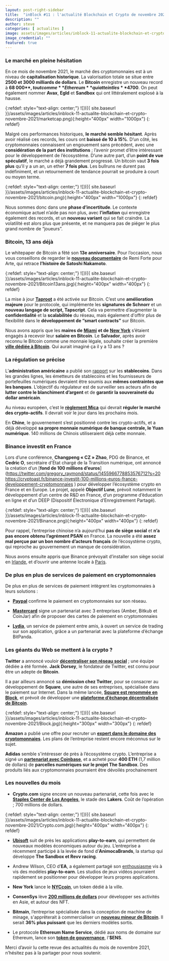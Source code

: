```yaml
---
layout: post-right-sidebar
title:  "inBlock #11 : l'actualité Blockchain et Crypto de novembre 2021"
description: ""
author: steve
categories: [ actualites ]
image: assets/images/articles/inblock-11-actualite-blockchain-et-crypto-novembre-2021/1.png
image_credential: ""
featured: true
---
```


### Le marché en pleine hésitation

En ce mois de novembre 2021, le marché des cryptomonnaies est à un niveau de **capitalisation historique**. La valorisation totale se situe entre **2500 et 3000 milliards de dollars**. Le **Bitcoin** enregistre un nouveau record à **68 000$**, tout comme **Ethereum** qui atteint les **4700$**. On peut également nommer **Avax**, **Egld** et **Sandbox** qui ont littéralement explosé à la hausse. 

{:refdef: style="text-align: center;"}
![]({{ site.baseurl }}/assets/images/articles/inblock-11-actualite-blockchain-et-crypto-novembre-2021/marketcap.png){:height="400px" width="1000px"}
{: refdef}

Malgré ces performances historiques, **le marché semble hésitant**. Après avoir réalisé ces records, les cours ont **baissé de 10 à 15%**. D’un côté, les cryptomonnaies connaissent un engouement sans précédent, avec une **considération de la part des institutions** ; l’avenir promet d’être intéressant pour le développement de l’écosystème. D’une autre part, d’un **point de vue spéculatif**, le marché a déjà grandement progressé. Un bitcoin vaut **3 fois plus** qu’il y a un an, un ether **7 fois plus**. Les bullruns ne durent pas indéfiniment, et un retournement de tendance pourrait se produire à court ou moyen terme. 

{:refdef: style="text-align: center;"}
![]({{ site.baseurl }}/assets/images/articles/inblock-11-actualite-blockchain-et-crypto-novembre-2021/bitcoin.png){:height="400px" width="1000px"}
{: refdef}

Nous sommes donc dans une **phase d’incertitude**. Le contexte économique actuel n’aide pas non plus, avec **l’inflation** qui enregistre également des records, et un **nouveau variant** qui se fait craindre. La volatilité est alors plus que présente, et ne manquera pas de piéger le plus grand nombre de “joueurs”. 

### Bitcoin, 13 ans déjà

Le whitepaper de Bitcoin a fêté son **13e anniversaire**. Pour l’occasion, nous vous conseillons de regarder le [**nouveau documentaire**](https://www.youtube.com/watch?v=0ETcLj5jBy4) de Remi Forte pour Arte, qui retrace **l’histoire de Satoshi Nakamoto**.  

{:refdef: style="text-align: center;"}
![]({{ site.baseurl }}/assets/images/articles/inblock-11-actualite-blockchain-et-crypto-novembre-2021/Bitcoin13ans.jpg){:height="400px" width="400px"}
{: refdef}

La mise à jour [**Taproot**](https://bitcoin.fr/activation-de-taproot/) a été activée sur Bitcoin. C’est une **amélioration majeure** pour le protocole, qui implémente les **signatures de Schnorr** et un **nouveau langage de script, Tapscript**. Cela va permettre d’augmenter la **confidentialité** et la **scalabilitée** du réseau, mais également d'offrir plus de flexibilité dans le **développement de “smart contracts”** sur Bitcoin.

Nous avons appris que les **maires de** [**Miami**](https://cryptoast.fr/maire-miami-recevra-prochain-salaire-bitcoin-btc/) **et de** [**New York**](https://cryptoast.fr/nouveau-maire-new-york-recevoir-3-premiers-salaires-bitcoin/) s’étaient engagés à recevoir leur **salaire en Bitcoin**. Le **Salvador**, après avoir reconnu le Bitcoin comme une monnaie légale, souhaite créer la première [**ville dédiée à Bitcoin**](https://cryptoast.fr/salvador-premiere-ville-bitcoin-btc-monde/). Qui aurait imaginé ça il y a 13 ans ? 

### La régulation se précise

L’**administration américaine** a publié son [rapport](https://journalducoin.com/actualites/rapport-choc-maison-blanche-stablecoins/) sur les **stablecoins**. Dans les grandes lignes, les émetteurs de stablecoins et les fournisseurs de portefeuilles numériques devraient être soumis aux **mêmes contraintes que les banques**. L’objectif du régulateur est de surveiller ses acteurs afin de **lutter contre le blanchiment d’argent** et de **garantir la souveraineté du dollar américain**. 

Au niveau européen, c’est le [**règlement Mica**](https://adan.eu/article/comprendre-reglementation-crypto-mica-pilot-regime) qui devrait **réguler le marché des crypto-actifs**. Il devrait voir le jour dans les prochains mois. 

En **Chine**, le gouvernement s’est positionné contre les crypto-actifs, et a déjà développé **sa propre monnaie numérique de banque centrale, le Yuan numérique**. 140 millions de Chinois utiliseraient déjà cette monnaie.

### Binance investit en France

Lors d’une conférence, **Changpeng « CZ » Zhao**, PDG de Binance, et **Cedric O**, secrétaire d'État chargé de la Transition numérique, ont annoncé la création d’un [**fond de 100 millions d’euros**](https://twitter.com/gregory_raymond/status/1455966778853576712?s=20
https://cryptoast.fr/binance-investit-100-millions-euros-france-developpement-cryptomonnaies
) pour développer l’écosystème crypto en France et en Europe. Le projet, appelé **Objectif Lune**, prévoit notamment le développement d’un centre de R&D en France, d’un programme d’éducation en ligne et d’un DEEP (Dispositif Électronique d’Enregistrement Partagé).

{:refdef: style="text-align: center;"}
![]({{ site.baseurl }}/assets/images/articles/inblock-11-actualite-blockchain-et-crypto-novembre-2021/Binance.png){:height="400px" width="400px"}
{: refdef}

Pour rappel, l’entreprise chinoise n’a aujourd’hui **pas de siège social** et **n’a pas encore obtenu l’agrément PSAN** en France. La nouvelle a été **assez mal perçue par un bon nombre d’acteurs français** de l’écosystème crypto, qui reproche au gouvernement un manque de considération. 

Nous avons ensuite appris que Binance prévoyait d’installer son siège social en [Irlande](https://cryptoast.fr/binance-devrait-installer-siege-social-irlande-confirme/), et d’ouvrir une antenne locale à [Paris](https://cryptoast.fr/plateforme-binance-societe-france/). 

### De plus en plus de services de paiement  en cryptomonnaies

De plus en plus de services de paiement intègrent les cryptomonnaies à leurs solutions : 

- [**Paypal**](https://cryptoactu.com/paypal-officialise-paiement-bitcoin-cryptomonnaies/) confirme le paiement en cryptomonnaies sur son réseau.

- [**Mastercard**](https://journalducoin.com/actualites/pourquoi-pas-encore-acces-premiere-carte-crypto-mastercard/) signe un partenariat avec 3 entreprises (Amber, Bitkub et CoinJar) afin de proposer des cartes de paiement en cryptomonnaies

- [**Lydia**](https://lydia-app.com/fr/products/trading.html), un service de paiement entre amis, à ouvert un service de trading sur son application, grâce a un partenariat avec la plateforme d’échange BitPanda. 

### Les géants du Web se mettent à la crypto ?

**Twitter** a annoncé vouloir [**décentraliser son réseau social**](https://cryptoast.fr/twitter-equipe-blockchain-decentralisation/) ; une équipe dédiée a été formée. **Jack Dorsey**, le fondateur de Twitter, est connu pour être un adepte de **Bitcoin**. 

Il a par ailleurs annoncé sa **démission chez Twitter**, pour se consacrer au développement de **Square**, une autre de ses entreprises, spécialisée dans le paiement sur Internet. Dans la même lancée, [**Square est renommée en Block**](https://www.journaldugeek.com/2021/12/02/apres-son-depart-de-twitter-jack-dorsey-change-le-nom-de-square/), et prévoit de développer une [**plateforme d’échange décentralisée de Bitcoin**](https://cryptoast.fr/square-whitepaper-exchange-decentralise-bitcoin/). 

{:refdef: style="text-align: center;"}
![]({{ site.baseurl }}/assets/images/articles/inblock-11-actualite-blockchain-et-crypto-novembre-2021/Block.jpg){:height="300px" width="300px"}
{: refdef}

**Amazon** a publié une offre pour recruter un [**expert dans le domaine des cryptomonnaies**](https://cryptoast.fr/amazon-recrute-specialiste-cryptomonnaies-accelerer-adoption-actifs-numeriques/). Les plans de l’entreprise restent encore méconnus sur le sujet.

**Adidas** semble s'intéresser de près à l’écosystème crypto. L’entreprise a signé un [**partenariat avec Coinbase**](https://cryptoast.fr/adidas-partenariat-coinbas-sandbox-cryptomonnaies/), et a acheté pour **400 ETH** (1,7 million de dollars) de **parcelles numériques sur le projet The Sandbox**. Des produits liés aux cryptomonnaies pourraient être dévoilés prochainement

### Les nouvelles du mois

- **Crypto.com** signe encore un nouveau partenariat, cette fois avec le [**Staples Center de Los Angeles**](https://www.lequipe.fr/Basket/Actualites/Le-staples-center-de-los-angeles-deviendra-le-25-decembre-la-crypto-com-arena/1299309), le stade des **Lakers**. Coût de l’opération ; 700 millions de dollars.

{:refdef: style="text-align: center;"}
![]({{ site.baseurl }}/assets/images/articles/inblock-11-actualite-blockchain-et-crypto-novembre-2021/Crypto.com.jpg){:height="400px" width="400px"}
{: refdef}

- [**Ubisoft**](https://www.nouvelobs.com/economie/20211202.OBS51720/ubisoft-la-blockchain-a-le-pouvoir-de-changer-le-jeu-video.html) suit de près les applications **play-to-earn**, qui permettent de nouveaux modèles économiques autour du jeu. L’entreprise a récemment participé à la levée de fond d’**AnimocaBrands**, la startup qui développe **The Sandbox et Revv racing**. 

- Andrew Wilson, CEO d’**EA**, a également partagé son [enthousiasme](https://www.journaldugeek.com/2021/11/04/voila-pourquoi-ea-games-accueille-les-jeux-nft-a-bras-ouverts/) vis à vis des modèles **play-to-earn**. Les studios de jeux vidéos pourraient rapidement se positionner pour développer leurs propres applications. 

- **New York** lance le [**NYCcoin**](https://cryptoast.fr/new-york-token-nyccoin-nyc/), un token dédié à la ville. 

- **ConsenSys** lève [**200 millions de dollars**](https://cryptoast.fr/consensys-200-millions-dollars-division-tokens-non-fongibles-nfts/) pour développer ses activités en Asie, et autour des NFT. 

- **Bitmain**, l’entreprise spécialisée dans la conception de machine de minage, s'apprêterait à commercialiser un [**nouveau mineur de Bitcoin**](https://www.theblockcrypto.com/linked/123505/bitmain-new-bitcoin-miner-150-terahash). Il serait **36% plus puissant** que les derniers modèles sortis. 

- Le protocole **Ethereum Name Service**, dédié aux noms de domaine sur Ethereum, lance son [**token de gouvernance**](https://cryptoms.fr/economie/2021/11/08/ethereum-name-service-dao-airdrop-ens.html), l'**$ENS**.

Merci d’avoir lu cette revue des actualités du mois de novembre 2021, n’hésitez pas à la partager pour nous soutenir.
